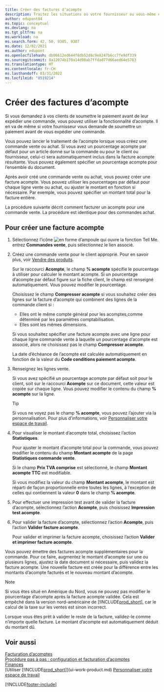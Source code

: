```yaml
---
title: Créer des factures d’acompte
description: Traitez les situations où votre fournisseur ou vous-même exigez un acompte. Utilisez les pourcentages par défaut pour chaque ligne vente ou achat, ou ajustez le montant en fonction si nécessaire.
author: edupont04
ms.topic: conceptual
ms.devlang: na
ms.tgt_pltfrm: na
ms.workload: na
ms.search.form: 42, 50, 9305, 9307
ms.date: 12/02/2021
ms.author: edupont
ms.openlocfilehash: db06612ed644f8db52d8c9e8247b6cc7fe9df339
ms.sourcegitcommit: 8a12074b170a14d98ab7ffdad77d66aed64e5783
ms.translationtype: HT
ms.contentlocale: fr-CH
ms.lasthandoff: 03/31/2022
ms.locfileid: "8519214"
---
```

# <a name="create-prepayment-invoices"></a>Créer des factures d’acompte

Si vous demandez à vos clients de soumettre le paiement avant de leur expédier une commande, vous pouvez utiliser la fonctionnalité d’acompte. Il en va de même si votre fournisseur vous demande de soumettre un paiement avant de vous expédier une commande.  

Vous pouvez lancer le traitement de l’acompte lorsque vous créez une commande vente ou achat. Si vous avez un pourcentage acompte par défaut pour un article donné sur la commande ou pour le client ou fournisseur, celui-ci sera automatiquement inclus dans la facture acompte résultante. Vous pouvez également spécifier un pourcentage acompte pour l’ensemble du document.

Après avoir créé une commande vente ou achat, vous pouvez créer une facture acompte. Vous pouvez utiliser les pourcentages par défaut pour chaque ligne vente ou achat, ou ajuster le montant en fonction si nécessaire. Par exemple, vous pouvez spécifier un montant total pour la facture entière.  

La procédure suivante décrit comment facturer un acompte pour une commande vente. La procédure est identique pour des commandes achat.  

## <a name="to-create-a-prepayment-invoice"></a>Pour créer une facture acompte

1. Sélectionnez l’icône ![en forme d’ampoule qui ouvre la fonction Tell Me.](media/ui-search/search_small.png "Dites-moi ce que vous voulez faire") entrez **Commandes vente**, puis sélectionnez le lien associé.  
2. Créez une commande vente pour le client approprié. Pour en savoir plus, voir [Vendre des produits](sales-how-sell-products.md).  

    Sur le raccourci **Acompte**, le champ **% acompte** spécifie le pourcentage à utiliser pour calculer le montant acompte. Si un pourcentage d’acompte par défaut figure sur la fiche client, le champ est renseigné automatiquement. Vous pouvez modifier le pourcentage. <!--This percentage is applied to lines where the item on that line does not already specify a prepayment percentage. The prepayment percentage is only copied from the header to lines that do not copy the default prepayment percentage from the item.-->  

    Choisissez le champ **Compresser acompte** si vous souhaitez créer des lignes sur la facture d’acompte qui combinent des lignes de la commande client si :  

    - Elles ont le même compte général pour les acomptes,comme déterminé par les paramètres comptabilisation.  
    - Elles sont les mêmes dimensions.  

    Si vous souhaitez spécifier une facture acompte avec une ligne pour chaque ligne commande vente à laquelle un pourcentage d’acompte est associé, alors ne choisissez pas le champ **Compresser acompte**.  

    La date d’échéance de l’acompte est calculée automatiquement en fonction de la valeur du **Code conditions paiement acompte**.

3. Renseignez les lignes vente.  

    Si vous avez spécifié un pourcentage acompte par défaut soit pour le client, soit sur le raccourci **Acompte** sur ce document, cette valeur est copiée sur chaque ligne. Vous pouvez modifier le contenu du champ **% acompte** sur la ligne.  

    > [!TIP]
    > Si vous ne voyez pas le champ **% acompte**, vous pouvez l’ajouter via la personnalisation.  Pour plus d’informations, voir [Personnaliser votre espace de travail](ui-personalization-user.md).

4. Pour visualiser le montant d’acompte total, choisissez l’action **Statistiques**.

    Pour ajuster le montant d’acompte total pour la commande, vous pouvez modifier le contenu du champ **Montant acompte** de la page **Statistiques commande vente**.  

    Si le champ **Prix TVA comprise** est sélectionné, le champ **Montant acompte TTC** est modifiable.  

    Si vous modifiez la valeur du champ **Montant acompte**, le montant est réparti de façon proportionnelle entre toutes les lignes, à l’exception de celles qui contiennent la valeur **0** dans le champ **% acompte**.  

5. Pour effectuer une impression test avant de valider la facture d’acompte, sélectionnez l’action **Acompte**, puis choisissez **Impression test acompte**.  
6. Pour valider la facture d’acompte, sélectionnez l’action **Acompte**, puis l’action **Valider facture acompte**.  

    Pour valider et imprimer la facture acompte, choisissez l’action **Valider et imprimer facture acompte**.  

Vous pouvez émettre des factures acompte supplémentaires pour la commande. Pour ce faire, augmentez le montant d’acompte sur une ou plusieurs lignes, ajustez la date document si nécessaire, puis validez la facture acompte. Une nouvelle facture est créée pour la différence entre les montants d’acompte facturés et le nouveau montant d’acompte.  

> [!NOTE]  
> Si vous êtes situé en Amérique du Nord, vous ne pouvez pas modifier le pourcentage d’acompte après la facture acompte validée. Cela est empêché dans la version nord\-américaine de [!INCLUDE[prod_short](includes/prod_short.md)], car le calcul de la taxe sur les ventes est sinon incorrect.  

 Lorsque vous êtes prêt à valider le reste de la facture, validez-le comme n’importe quelle facture. Le montant d’acompte est automatiquement déduit du montant dû.  

## <a name="see-also"></a>Voir aussi

[Facturation d’acomptes](finance-invoice-prepayments.md)  
[Procédure pas à pas : configuration et facturation d’acomptes](walkthrough-setting-up-and-invoicing-sales-prepayments.md)  
[Finances](finance.md)  
[Utiliser [!INCLUDE[prod_short](includes/prod_short.md)]](ui-work-product.md)
[Personnaliser votre espace de travail](ui-personalization-user.md)  


[!INCLUDE[footer-include](includes/footer-banner.md)]